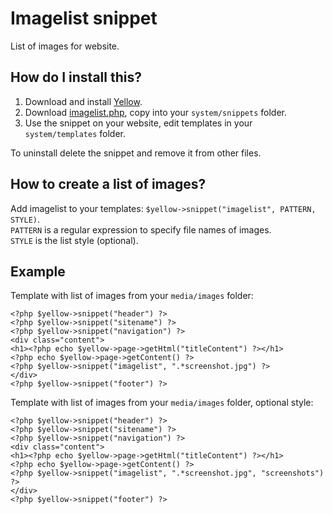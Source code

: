Imagelist snippet
=================
List of images for website.

How do I install this?
----------------------
1. Download and install [Yellow](https://github.com/markseu/yellowcms/).  
2. Download [imagelist.php](imagelist.php?raw=true), copy into your `system/snippets` folder.  
3. Use the snippet on your website, edit templates in your `system/templates` folder.

To uninstall delete the snippet and remove it from other files.

How to create a list of images?
-------------------------------
Add imagelist to your templates: `$yellow->snippet("imagelist", PATTERN, STYLE)`.  
`PATTERN` is a regular expression to specify file names of images.  
`STYLE` is the list style (optional).

Example
-------
Template with list of images from your `media/images` folder:

    <?php $yellow->snippet("header") ?>
    <?php $yellow->snippet("sitename") ?>
    <?php $yellow->snippet("navigation") ?>
    <div class="content">
    <h1><?php echo $yellow->page->getHtml("titleContent") ?></h1>
    <?php echo $yellow->page->getContent() ?>
    <?php $yellow->snippet("imagelist", ".*screenshot.jpg") ?>
    </div>
    <?php $yellow->snippet("footer") ?>

Template with list of images from your `media/images` folder, optional style:

    <?php $yellow->snippet("header") ?>
    <?php $yellow->snippet("sitename") ?>
    <?php $yellow->snippet("navigation") ?>
    <div class="content">
    <h1><?php echo $yellow->page->getHtml("titleContent") ?></h1>
    <?php echo $yellow->page->getContent() ?>
    <?php $yellow->snippet("imagelist", ".*screenshot.jpg", "screenshots") ?>
    </div>
    <?php $yellow->snippet("footer") ?>
